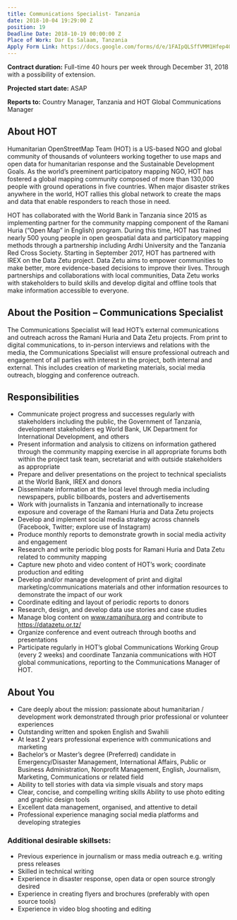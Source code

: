 ```yaml
---
title: Communications Specialist- Tanzania
date: 2018-10-04 19:29:00 Z
position: 19
Deadline Date: 2018-10-19 00:00:00 Z
Place of Work: Dar Es Salaam, Tanzania
Apply Form Link: https://docs.google.com/forms/d/e/1FAIpQLSffVMM1Hfep40l-35kyYfYAzRlB93upQ7LxJYqiQ4yIuoVjMw/viewform
---
```


**Contract duration:** Full-time 40 hours per week through December 31, 2018 with a possibility of extension.

**Projected start date:** ASAP

**Reports to:** Country Manager, Tanzania and HOT Global Communications Manager

## About HOT
Humanitarian OpenStreetMap Team (HOT) is a US-based NGO and global community of thousands of volunteers working together to use maps and open data for humanitarian response and the Sustainable Development Goals. As the world’s preeminent participatory mapping NGO, HOT has fostered a global mapping community composed of more than 130,000 people with ground operations in five countries. When major disaster strikes anywhere in the world, HOT rallies this global network to create the maps and data that enable responders to reach those in need.

HOT has collaborated with the World Bank in Tanzania since 2015 as implementing partner for the community mapping component of the Ramani Huria (“Open Map” in English) program. During this time, HOT has trained nearly 500 young people in open geospatial data and participatory mapping methods through a partnership including Ardhi University and the Tanzania Red Cross Society. Starting in September 2017, HOT has partnered with IREX on the Data Zetu project. Data Zetu aims to empower communities to make better, more evidence-based decisions to improve their lives. Through partnerships and collaborations with local communities, Data Zetu works with stakeholders to build skills and develop digital and offline tools that make information accessible to everyone.
 
## About the Position – Communications Specialist

The Communications Specialist will lead HOT’s external communications and outreach across the Ramani Huria and Data Zetu projects. From print to digital communications, to in-person interviews and relations with the media, the Communications Specialist will ensure professional outreach and engagement of all parties with interest in the project, both internal and external. This includes creation of marketing materials, social media outreach, blogging and conference outreach.
 
## Responsibilities
* Communicate project progress and successes regularly with stakeholders including the public, the Government of Tanzania, development stakeholders eg World Bank, UK Department for International Development, and others
* Present information and analysis to citizens on information gathered through the community mapping exercise in all appropriate forums both within the project task team, secretariat and with outside stakeholders as appropriate
* Prepare and deliver presentations on the project to technical specialists at the World Bank, IREX and donors
* Disseminate information at the local level through media including newspapers, public billboards, posters and advertisements
* Work with journalists in Tanzania and internationally to increase exposure and coverage of the Ramani Huria and Data Zetu projects
* Develop and implement social media strategy across channels (Facebook, Twitter; explore use of Instagram)
* Produce monthly reports to demonstrate growth in social media activity and engagement
* Research and write periodic blog posts for Ramani Huria and Data Zetu related to community mapping
* Capture new photo and video content of HOT’s work; coordinate production and editing
* Develop and/or manage development of print and digital marketing/communications materials and other information resources to demonstrate the impact of our work
* Coordinate editing and layout of periodic reports to donors
* Research, design, and develop data use stories and case studies
* Manage blog content on www.ramanihura.org and contribute to https://datazetu.or.tz/ 
* Organize conference and event outreach through booths and presentations
* Participate regularly in HOT’s global Communications Working Group (every 2 weeks) and coordinate Tanzania communications with HOT global communications, reporting to the Communications Manager of HOT.


## About You
* Care deeply about the mission: passionate about humanitarian / development work demonstrated through prior professional or volunteer experiences
* Outstanding written and spoken English and Swahili
* At least 2 years professional experience with communications and marketing
* Bachelor’s or Master’s degree (Preferred) candidate in Emergency/Disaster Management, International Affairs, Public or Business Administration, Nonprofit Management, English, Journalism, Marketing, Communications or related field
* Ability to tell stories with data via simple visuals and story maps
* Clear, concise, and compelling writing skills 
Ability to use photo editing and graphic design tools
* Excellent data management, organised, and attentive to detail
* Professional experience managing social media platforms and developing strategies


### Additional desirable skillsets:
* Previous experience in journalism or mass media outreach e.g. writing press releases
* Skilled in technical writing 
* Experience in disaster response, open data or open source strongly desired
* Experience in creating flyers and brochures (preferably with open source tools)
* Experience in video blog shooting and editing
 
